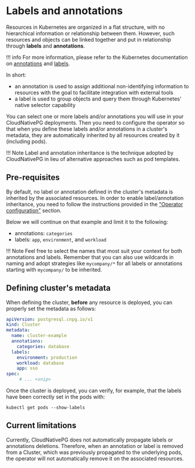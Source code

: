 # Labels and annotations

Resources in Kubernetes are organized in a flat structure, with no hierarchical
information or relationship between them. However, such resources and objects
can be linked together and put in relationship through **labels** and
**annotations**.

!!! info
    For more information, please refer to the Kubernetes documentation on
    [annotations](https://kubernetes.io/docs/concepts/overview/working-with-objects/annotations/) and
    [labels](https://kubernetes.io/docs/concepts/overview/working-with-objects/labels/).

In short:

- an annotation is used to assign additional non-identifying information to
  resources with the goal to facilitate integration with external tools
- a label is used to group objects and query them through Kubernetes' native
  selector capability

You can select one or more labels and/or annotations you will use
in your CloudNativePG deployments. Then you need to configure the operator
so that when you define these labels and/or annotations in a cluster's metadata,
they are automatically inherited by all resources created by it (including pods).

!!! Note
    Label and annotation inheritance is the technique adopted by CloudNativePG
    in lieu of alternative approaches such as pod templates.

## Pre-requisites

By default, no label or annotation defined in the cluster's metadata is
inherited by the associated resources.
In order to enable label/annotation inheritance, you need to follow the
instructions provided in the ["Operator configuration"](operator_conf.md) section.

Below we will continue on that example and limit it to the following:

- annotations: `categories`
- labels: `app`, `environment`, and `workload`

!!! Note
    Feel free to select the names that most suit your context for both
    annotations and labels. Remember that you can also use wildcards
    in naming and adopt strategies like `mycompany/*` for all labels
    or annotations starting with `mycompany/` to be inherited.

## Defining cluster's metadata

When defining the cluster, **before** any resource is deployed, you can
properly set the metadata as follows:

```yaml
apiVersion: postgresql.cnpg.io/v1
kind: Cluster
metadata:
  name: cluster-example
  annotations:
    categories: database
  labels:
    environment: production
    workload: database
    app: sso
spec:
     # ... <snip>
```

Once the cluster is deployed, you can verify, for example, that the labels
have been correctly set in the pods with:

```shell
kubectl get pods --show-labels
```

## Current limitations

Currently, CloudNativePG does not automatically propagate labels or
annotations deletions. Therefore, when an annotation or label is removed from
a Cluster, which was previously propagated to the underlying pods, the operator
will not automatically remove it on the associated resources.
